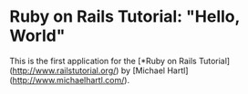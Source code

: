 # Ruby on Rails Tutorial: "Hello, World"

This is the first application for the [*Ruby on Rails Tutorial] (http://www.railstutorial.org/)
by [Michael Hartl] (http://www.michaelhartl.com/).

